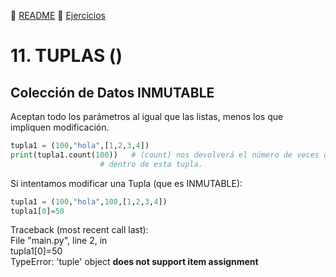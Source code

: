 :page_with_curl: [README](../README_en.md)  :pencil: [Ejercicios](/tests/indicetests.md)

# 11. TUPLAS () 
## Colección de Datos INMUTABLE

Aceptan todo los parámetros al igual que las listas, menos los que impliquen modificación.

```python
tupla1 = (100,"hola",[1,2,3,4])
print(tupla1.count(100))   # (count) nos devolverá el número de veces que aparece el número 100
                    # dentro de esta tupla.
```

Si intentamos modificar una Tupla (que es INMUTABLE):

```python
tupla1 = (100,"hola",100,[1,2,3,4])
tupla1[0]=50
```
Traceback (most recent call last):  
  File "main.py", line 2, in <module>  
    tupla1[0]=50  
TypeError: 'tuple' object **does not support item assignment**
